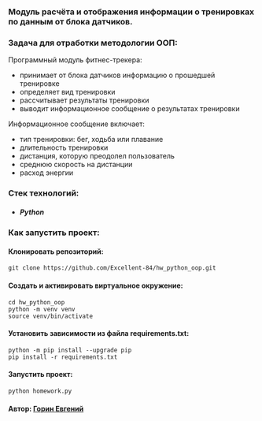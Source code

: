 ### Модуль расчёта и отображения информации о тренировках по данным от блока датчиков.

### Задача для отработки методологии ООП:

Программный модуль фитнес-трекера:
 * принимает от блока датчиков информацию о прошедшей тренировке
 * определяет вид тренировки
 * рассчитывает результаты тренировки
 * выводит информационное сообщение о результатах тренировки

Информационное сообщение включает:
 * тип тренировки: бег, ходьба или плавание
 * длительность тренировки
 * дистанция, которую преодолел пользователь
 * среднюю скорость на дистанции
 * расход энергии

### Стек технологий:
 * ##### Python

### Как запустить проект:

#### Клонировать репозиторий:
```
git clone https://github.com/Excellent-84/hw_python_oop.git
```

#### Cоздать и активировать виртуальное окружение:
```
cd hw_python_oop
python -m venv venv
source venv/bin/activate
```

#### Установить зависимости из файла requirements.txt:
```
python -m pip install --upgrade pip
pip install -r requirements.txt
```

#### Запустить проект:
```
python homework.py
```

#### Автор: [Горин Евгений](https://github.com/Excellent-84)

